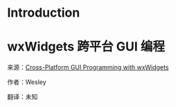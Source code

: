 # Introduction

# wxWidgets 跨平台 GUI 编程

来源：[Cross-Platform GUI Programming with wxWidgets](http://www.wxwidgets.org/docs/book/)

作者：Wesley

翻译：未知